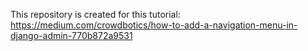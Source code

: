 This repository is created for this tutorial: https://medium.com/crowdbotics/how-to-add-a-navigation-menu-in-django-admin-770b872a9531
